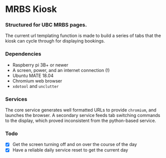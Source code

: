 # MRBS Kiosk

### Structured for UBC MRBS pages. 

The current url templating function is made to build a series of tabs that the kiosk can cycle through for displaying bookings.

### Dependencies

 - Raspberry pi 3B+ or newer
 - A screen, power, and an internet connection (!)
 - Ubuntu MATE 18.04
 - Chromium web browser
 - `xdotool` and `unclutter`

### Services

The core service generates well formatted URLs to provide `chromium`, and launches the browser. A secondary service feeds tab switching commands to the display, which proved inconsistent from the python-based service.

### Todo

 - [x] Get the screen turning off and on over the course of the day
 - [x] Have a reliable daily service reset to get the current day
